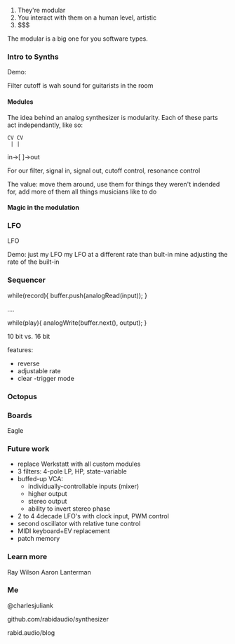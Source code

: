 

1. They're modular
2. You interact with them on a human level, artistic
3. $$$

The modular is a big one for you software types.

### Intro to Synths



Demo:

<!-- Frequency about 11, filter full open, EG, no modulation -->

Filter cutoff is wah sound for guitarists in the room

#### Modules 

The idea behind an analog synthesizer is modularity. Each of these parts act independantly, like so:

    CV CV
     | |
in->[   ]->out

For our filter, signal in, signal out, cutoff control, resonance control

The value:
move them around, use them for things they weren't indended for, add more of them
all things musicians like to do

#### Magic in the modulation




### LFO

LFO


Demo:
just my LFO
my LFO at a different rate than bult-in
mine adjusting the rate of the built-in

### Sequencer

while(record){
  buffer.push(analogRead(input));
}

....

while(play){
  analogWrite(buffer.next(), output);
}


10 bit vs. 16 bit

features:

- reverse
- adjustable rate
- clear
-trigger mode

### Octopus



### Boards

Eagle

### Future work

- replace Werkstatt with all custom modules
- 3 filters: 4-pole LP, HP, state-variable
- buffed-up VCA:
  - individually-controllable inputs (mixer)
  - higher output
  - stereo output
  - ability to invert stereo phase
- 2 to 4  4decade LFO's with clock input, PWM control
- second oscillator with relative tune control
- MIDI keyboard+EV replacement
- patch memory

### Learn more

Ray Wilson
Aaron Lanterman

### Me

@charlesjuliank

github.com/rabidaudio/synthesizer

rabid.audio/blog